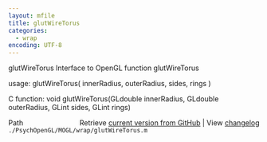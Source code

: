 ```yaml
---
layout: mfile
title: glutWireTorus
categories:
  - wrap
encoding: UTF-8
---
```


glutWireTorus  Interface to OpenGL function glutWireTorus

usage:  glutWireTorus( innerRadius, outerRadius, sides, rings )

C function:  void glutWireTorus(GLdouble innerRadius, GLdouble outerRadius, GLint sides, GLint rings)


<div class="code_header" style="text-align:right;">
  <span style="float:left;">Path&nbsp;&nbsp;</span> <span class="counter">Retrieve <a href=
  "https://raw.github.com/Psychtoolbox-3/Psychtoolbox-3/beta/./PsychOpenGL/MOGL/wrap/glutWireTorus.m">current version from GitHub</a> | View <a href=
  "https://github.com/Psychtoolbox-3/Psychtoolbox-3/commits/beta/./PsychOpenGL/MOGL/wrap/glutWireTorus.m">changelog</a></span>
</div>
<div class="code">
  <code>./PsychOpenGL/MOGL/wrap/glutWireTorus.m</code>
</div>
